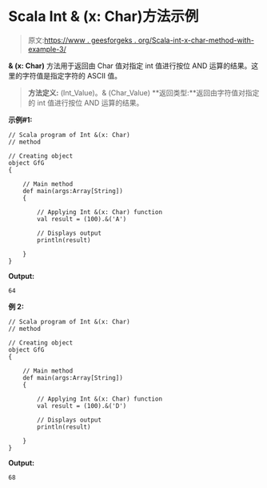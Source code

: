 # Scala Int & (x: Char)方法示例

> 原文:[https://www . geesforgeks . org/Scala-int-x-char-method-with-example-3/](https://www.geeksforgeeks.org/scala-int-x-char-method-with-example-3/)

**& (x: Char)** 方法用于返回由 Char 值对指定 int 值进行按位 AND 运算的结果。这里的字符值是指定字符的 ASCII 值。

> **方法定义:** (Int_Value)。& (Char_Value)
> **返回类型:**返回由字符值对指定的 int 值进行按位 AND 运算的结果。

**示例#1:**

```
// Scala program of Int &(x: Char)
// method

// Creating object
object GfG
{ 

    // Main method
    def main(args:Array[String])
    {

        // Applying Int &(x: Char) function
        val result = (100).&('A')

        // Displays output
        println(result)

    }
} 
```

**Output:**

```
64

```

**例 2:**

```
// Scala program of Int &(x: Char)
// method

// Creating object
object GfG
{ 

    // Main method
    def main(args:Array[String])
    {

        // Applying Int &(x: Char) function
        val result = (100).&('D')

        // Displays output
        println(result)

    }
} 
```

**Output:**

```
68

```